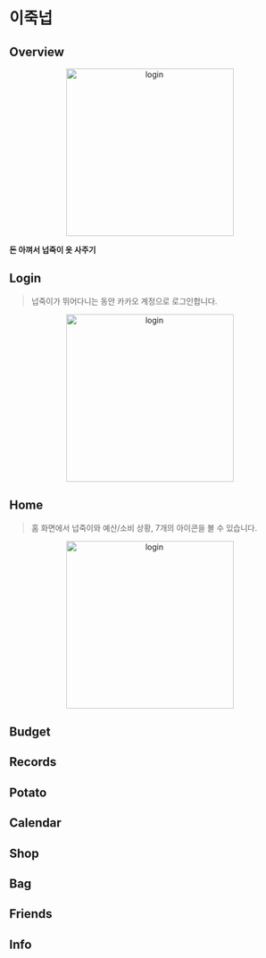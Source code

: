 # 이죽넙
## Overview

<p align="center">
  <img src="https://github.com/wlsdnqqq17/week2/assets/121531442/46749a69-e618-4fad-b2a0-ec2a520813ab" width="300" alt="login">
</p>

**돈 아껴서 넙죽이 옷 사주기**

## Login
> 넙죽이가 뛰어다니는 동안 카카오 계정으로 로그인합니다.

<p align="center">
  <img src="https://github.com/wlsdnqqq17/week2/assets/121531442/46749a69-e618-4fad-b2a0-ec2a520813ab" width="300" alt="login">
</p>

## Home
> 홈 화면에서 넙죽이와 예산/소비 상황, 7개의 아이콘을 볼 수 있습니다.

<p align="center">
  <img src="https://github.com/wlsdnqqq17/week2/assets/121531442/46749a69-e618-4fad-b2a0-ec2a520813ab" width="300" alt="login">
</p>

## Budget

## Records

## Potato

## Calendar

## Shop

## Bag

## Friends

## Info

